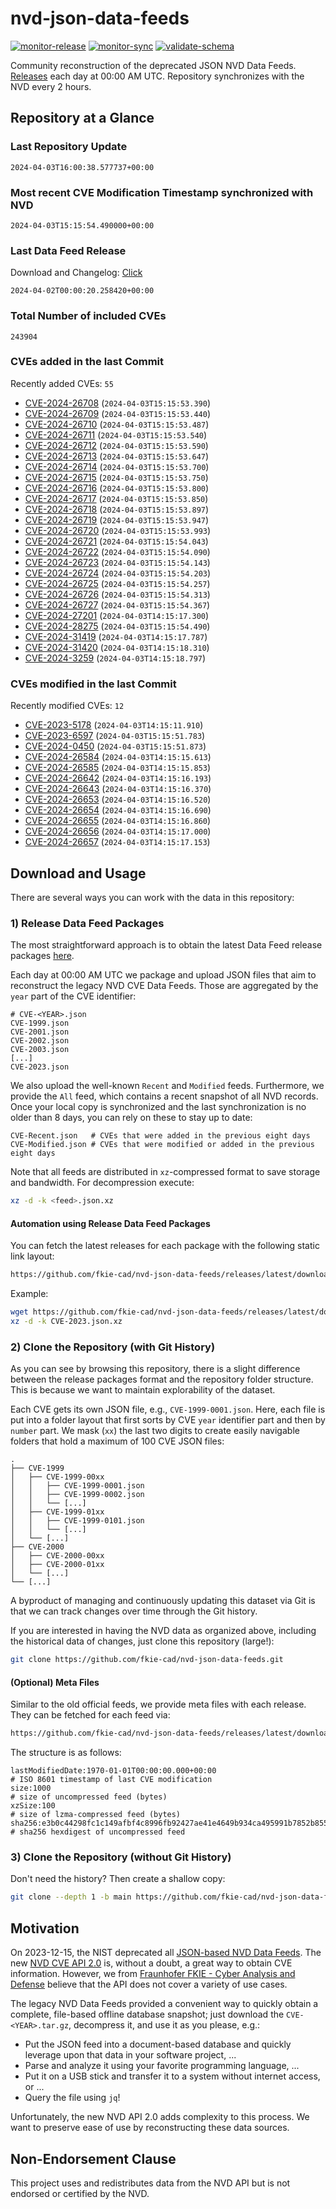 # nvd-json-data-feeds

[![monitor-release](https://github.com/fkie-cad/nvd-json-data-feeds/actions/workflows/monitor_release.yml/badge.svg)](https://github.com/fkie-cad/nvd-json-data-feeds/actions/workflows/monitor_release.yml)
[![monitor-sync](https://github.com/fkie-cad/nvd-json-data-feeds/actions/workflows/monitor_sync.yml/badge.svg)](https://github.com/fkie-cad/nvd-json-data-feeds/actions/workflows/monitor_sync.yml)
[![validate-schema](https://github.com/fkie-cad/nvd-json-data-feeds/actions/workflows/validate_schema.yml/badge.svg)](https://github.com/fkie-cad/nvd-json-data-feeds/actions/workflows/validate_schema.yml)

Community reconstruction of the deprecated JSON NVD Data Feeds.
[Releases](https://github.com/fkie-cad/nvd-json-data-feeds/releases/latest) each day at 00:00 AM UTC.
Repository synchronizes with the NVD every 2 hours.

## Repository at a Glance

### Last Repository Update

```plain
2024-04-03T16:00:38.577737+00:00
```

### Most recent CVE Modification Timestamp synchronized with NVD

```plain
2024-04-03T15:15:54.490000+00:00
```

### Last Data Feed Release

Download and Changelog: [Click](https://github.com/fkie-cad/nvd-json-data-feeds/releases/latest)

```plain
2024-04-02T00:00:20.258420+00:00
```

### Total Number of included CVEs

```plain
243904
```

### CVEs added in the last Commit

Recently added CVEs: `55`

- [CVE-2024-26708](CVE-2024/CVE-2024-267xx/CVE-2024-26708.json) (`2024-04-03T15:15:53.390`)
- [CVE-2024-26709](CVE-2024/CVE-2024-267xx/CVE-2024-26709.json) (`2024-04-03T15:15:53.440`)
- [CVE-2024-26710](CVE-2024/CVE-2024-267xx/CVE-2024-26710.json) (`2024-04-03T15:15:53.487`)
- [CVE-2024-26711](CVE-2024/CVE-2024-267xx/CVE-2024-26711.json) (`2024-04-03T15:15:53.540`)
- [CVE-2024-26712](CVE-2024/CVE-2024-267xx/CVE-2024-26712.json) (`2024-04-03T15:15:53.590`)
- [CVE-2024-26713](CVE-2024/CVE-2024-267xx/CVE-2024-26713.json) (`2024-04-03T15:15:53.647`)
- [CVE-2024-26714](CVE-2024/CVE-2024-267xx/CVE-2024-26714.json) (`2024-04-03T15:15:53.700`)
- [CVE-2024-26715](CVE-2024/CVE-2024-267xx/CVE-2024-26715.json) (`2024-04-03T15:15:53.750`)
- [CVE-2024-26716](CVE-2024/CVE-2024-267xx/CVE-2024-26716.json) (`2024-04-03T15:15:53.800`)
- [CVE-2024-26717](CVE-2024/CVE-2024-267xx/CVE-2024-26717.json) (`2024-04-03T15:15:53.850`)
- [CVE-2024-26718](CVE-2024/CVE-2024-267xx/CVE-2024-26718.json) (`2024-04-03T15:15:53.897`)
- [CVE-2024-26719](CVE-2024/CVE-2024-267xx/CVE-2024-26719.json) (`2024-04-03T15:15:53.947`)
- [CVE-2024-26720](CVE-2024/CVE-2024-267xx/CVE-2024-26720.json) (`2024-04-03T15:15:53.993`)
- [CVE-2024-26721](CVE-2024/CVE-2024-267xx/CVE-2024-26721.json) (`2024-04-03T15:15:54.043`)
- [CVE-2024-26722](CVE-2024/CVE-2024-267xx/CVE-2024-26722.json) (`2024-04-03T15:15:54.090`)
- [CVE-2024-26723](CVE-2024/CVE-2024-267xx/CVE-2024-26723.json) (`2024-04-03T15:15:54.143`)
- [CVE-2024-26724](CVE-2024/CVE-2024-267xx/CVE-2024-26724.json) (`2024-04-03T15:15:54.203`)
- [CVE-2024-26725](CVE-2024/CVE-2024-267xx/CVE-2024-26725.json) (`2024-04-03T15:15:54.257`)
- [CVE-2024-26726](CVE-2024/CVE-2024-267xx/CVE-2024-26726.json) (`2024-04-03T15:15:54.313`)
- [CVE-2024-26727](CVE-2024/CVE-2024-267xx/CVE-2024-26727.json) (`2024-04-03T15:15:54.367`)
- [CVE-2024-27201](CVE-2024/CVE-2024-272xx/CVE-2024-27201.json) (`2024-04-03T14:15:17.300`)
- [CVE-2024-28275](CVE-2024/CVE-2024-282xx/CVE-2024-28275.json) (`2024-04-03T15:15:54.490`)
- [CVE-2024-31419](CVE-2024/CVE-2024-314xx/CVE-2024-31419.json) (`2024-04-03T14:15:17.787`)
- [CVE-2024-31420](CVE-2024/CVE-2024-314xx/CVE-2024-31420.json) (`2024-04-03T14:15:18.310`)
- [CVE-2024-3259](CVE-2024/CVE-2024-32xx/CVE-2024-3259.json) (`2024-04-03T14:15:18.797`)


### CVEs modified in the last Commit

Recently modified CVEs: `12`

- [CVE-2023-5178](CVE-2023/CVE-2023-51xx/CVE-2023-5178.json) (`2024-04-03T14:15:11.910`)
- [CVE-2023-6597](CVE-2023/CVE-2023-65xx/CVE-2023-6597.json) (`2024-04-03T15:15:51.783`)
- [CVE-2024-0450](CVE-2024/CVE-2024-04xx/CVE-2024-0450.json) (`2024-04-03T15:15:51.873`)
- [CVE-2024-26584](CVE-2024/CVE-2024-265xx/CVE-2024-26584.json) (`2024-04-03T14:15:15.613`)
- [CVE-2024-26585](CVE-2024/CVE-2024-265xx/CVE-2024-26585.json) (`2024-04-03T14:15:15.853`)
- [CVE-2024-26642](CVE-2024/CVE-2024-266xx/CVE-2024-26642.json) (`2024-04-03T14:15:16.193`)
- [CVE-2024-26643](CVE-2024/CVE-2024-266xx/CVE-2024-26643.json) (`2024-04-03T14:15:16.370`)
- [CVE-2024-26653](CVE-2024/CVE-2024-266xx/CVE-2024-26653.json) (`2024-04-03T14:15:16.520`)
- [CVE-2024-26654](CVE-2024/CVE-2024-266xx/CVE-2024-26654.json) (`2024-04-03T14:15:16.690`)
- [CVE-2024-26655](CVE-2024/CVE-2024-266xx/CVE-2024-26655.json) (`2024-04-03T14:15:16.860`)
- [CVE-2024-26656](CVE-2024/CVE-2024-266xx/CVE-2024-26656.json) (`2024-04-03T14:15:17.000`)
- [CVE-2024-26657](CVE-2024/CVE-2024-266xx/CVE-2024-26657.json) (`2024-04-03T14:15:17.153`)


## Download and Usage

There are several ways you can work with the data in this repository:

### 1) Release Data Feed Packages

The most straightforward approach is to obtain the latest Data Feed release packages [here](https://github.com/fkie-cad/nvd-json-data-feeds/releases/latest).

Each day at 00:00 AM UTC we package and upload JSON files that aim to reconstruct the legacy NVD CVE Data Feeds.
Those are aggregated by the `year` part of the CVE identifier:

```
# CVE-<YEAR>.json
CVE-1999.json
CVE-2001.json
CVE-2002.json
CVE-2003.json
[...]
CVE-2023.json
```

We also upload the well-known `Recent` and `Modified` feeds.
Furthermore, we provide the `All` feed, which contains a recent snapshot of all NVD records.
Once your local copy is synchronized and the last synchronization is no older than 8 days, you can rely on these to stay up to date:

```plain
CVE-Recent.json   # CVEs that were added in the previous eight days
CVE-Modified.json # CVEs that were modified or added in the previous eight days
```

Note that all feeds are distributed in `xz`-compressed format to save storage and bandwidth.
For decompression execute:

```sh
xz -d -k <feed>.json.xz
```

#### Automation using Release Data Feed Packages

You can fetch the latest releases for each package with the following static link layout:

```sh
https://github.com/fkie-cad/nvd-json-data-feeds/releases/latest/download/CVE-<YEAR>.json.xz
```

Example:

```sh
wget https://github.com/fkie-cad/nvd-json-data-feeds/releases/latest/download/CVE-2023.json.xz
xz -d -k CVE-2023.json.xz
```

### 2) Clone the Repository (with Git History)

As you can see by browsing this repository, there is a slight difference between the release packages format and the repository folder structure.
This is because we want to maintain explorability of the dataset.

Each CVE gets its own JSON file, e.g., `CVE-1999-0001.json`.
Here, each file is put into a folder layout that first sorts by CVE `year` identifier part and then by `number` part.
We mask (`xx`) the last two digits to create easily navigable folders that hold a maximum of 100 CVE JSON files:

```plain
.
├── CVE-1999
│   ├── CVE-1999-00xx
│   │   ├── CVE-1999-0001.json
│   │   ├── CVE-1999-0002.json
│   │   └── [...]
│   ├── CVE-1999-01xx
│   │   ├── CVE-1999-0101.json
│   │   └── [...]
│   └── [...]
├── CVE-2000
│   ├── CVE-2000-00xx
│   ├── CVE-2000-01xx
│   └── [...]
└── [...]
```

A byproduct of managing and continuously updating this dataset via Git is that we can track changes over time through the Git history.

If you are interested in having the NVD data as organized above, including the historical data of changes, just clone this repository (large!):

```sh
git clone https://github.com/fkie-cad/nvd-json-data-feeds.git
```

#### (Optional) Meta Files

Similar to the old official feeds, we provide meta files with each release. They can be fetched for each feed via:

```sh
https://github.com/fkie-cad/nvd-json-data-feeds/releases/latest/download/CVE-<YEAR>.meta
```

The structure is as follows:

```plain
lastModifiedDate:1970-01-01T00:00:00.000+00:00                          # ISO 8601 timestamp of last CVE modification
size:1000                                                               # size of uncompressed feed (bytes)
xzSize:100                                                              # size of lzma-compressed feed (bytes)
sha256:e3b0c44298fc1c149afbf4c8996fb92427ae41e4649b934ca495991b7852b855 # sha256 hexdigest of uncompressed feed
```

### 3) Clone the Repository (without Git History)

Don't need the history? Then create a shallow copy:

```sh
git clone --depth 1 -b main https://github.com/fkie-cad/nvd-json-data-feeds.git
```

## Motivation

On 2023-12-15, the NIST deprecated all [JSON-based NVD Data Feeds](https://nvd.nist.gov/vuln/data-feeds#divRetirementBanner-1).
The new [NVD CVE API 2.0](https://nvd.nist.gov/developers/vulnerabilities) is, without a doubt, a great way to obtain CVE information.
However, we from [Fraunhofer FKIE - Cyber Analysis and Defense](https://www.fkie.fraunhofer.de/en/departments/cad.html) believe that the API does not cover a variety of use cases.

The legacy NVD Data Feeds provided a convenient way to quickly obtain a complete, file-based offline database snapshot; just download the `CVE-<YEAR>.tar.gz`, decompress it, and use it as you please, e.g.:

- Put the JSON feed into a document-based database and quickly leverage upon that data in your software project, ...
- Parse and analyze it using your favorite programming language, ...
- Put it on a USB stick and transfer it to a system without internet access, or ...
- Query the file using `jq`!

Unfortunately, the new NVD API 2.0 adds complexity to this process.
We want to preserve ease of use by reconstructing these data sources.

## Non-Endorsement Clause

This project uses and redistributes data from the NVD API but is not endorsed or certified by the NVD.